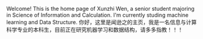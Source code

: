 Welcome! This is the home page of Xunzhi Wen, a senior student majoring in Science of Information and Calculation. I'm currently studing machine learning and Data Structure.
你好，这里是闻逊之的主页，我是一名信息与计算科学专业的本科生，目前正在研究机器学习和数据结构，请多多指教！！！
